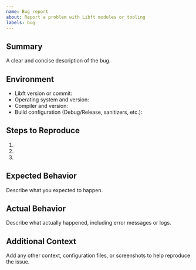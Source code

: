 ```yaml
---
name: Bug report
about: Report a problem with Libft modules or tooling
labels: bug
---
```


## Summary
A clear and concise description of the bug.

## Environment
- Libft version or commit:
- Operating system and version:
- Compiler and version:
- Build configuration (Debug/Release, sanitizers, etc.):

## Steps to Reproduce
1. 
2. 
3. 

## Expected Behavior
Describe what you expected to happen.

## Actual Behavior
Describe what actually happened, including error messages or logs.

## Additional Context
Add any other context, configuration files, or screenshots to help reproduce the issue.
